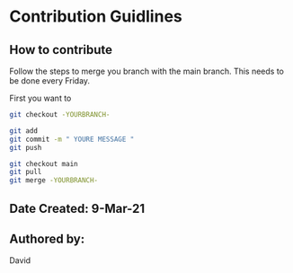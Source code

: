 # Contribution Guidlines
## How to contribute

Follow the steps to merge you branch with the main branch. This needs to be done every Friday.

First you want to 
``` bash
git checkout -YOURBRANCH-

git add
git commit -m " YOURE MESSAGE "
git push

git checkout main
git pull
git merge -YOURBRANCH-

```


## Date Created: 9-Mar-21
## Authored by:
David
